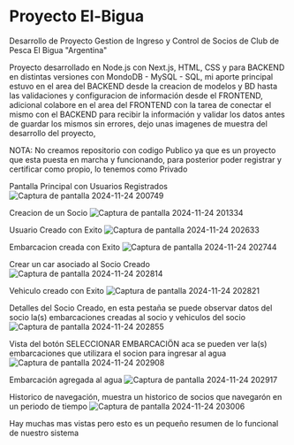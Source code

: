 # Proyecto El-Bigua
  Desarrollo de Proyecto Gestion de Ingreso y Control de Socios de Club de Pesca El Bigua "Argentina"

Proyecto desarrollado en Node.js con Next.js, HTML, CSS y para BACKEND en distintas versiones con MondoDB - MySQL - SQL, mi aporte principal estuvo en el area del BACKEND desde la creacion de modelos y BD hasta las validaciones y configuracion de información desde el FRONTEND, adicional colabore en el area del FRONTEND con la tarea de conectar el mismo con el BACKEND para recibir la información y validar los datos antes de guardar los mismos sin errores, dejo unas imagenes de muestra del desarrollo del proyecto, 

NOTA: No creamos repositorio con codigo Publico ya que es un proyecto que esta puesta en marcha y funcionando,  para posterior poder registrar y certificar como propio, lo tenemos como Privado

Pantalla Principal con Usuarios Registrados 
![Captura de pantalla 2024-11-24 200749](https://github.com/user-attachments/assets/1bdd4039-f63f-460a-8c1f-839591d4c97d)

Creacion de un Socio
![Captura de pantalla 2024-11-24 201334](https://github.com/user-attachments/assets/49cd58f3-7529-4ae9-a03a-36502df061a2)

Usuario Creado con Exito
![Captura de pantalla 2024-11-24 202633](https://github.com/user-attachments/assets/966b5a81-4476-42d1-b6ad-92d9db3cc75a)

Embarcacion creada con Exito
![Captura de pantalla 2024-11-24 202744](https://github.com/user-attachments/assets/d9967208-84c5-42bb-afa6-0c57b0e04233)

Crear un car asociado al Socio Creado
![Captura de pantalla 2024-11-24 202814](https://github.com/user-attachments/assets/db4e49ac-2c46-40c2-b8be-2857640d3036)

Vehiculo creado con Exito
![Captura de pantalla 2024-11-24 202821](https://github.com/user-attachments/assets/67ba38e9-86f4-409c-9704-e9ed0a8e0641)

Detalles del Socio Creado, en esta pestaña se puede observar datos del socio la(s) embarcaciones creadas al socio y vehiculos del socio 
![Captura de pantalla 2024-11-24 202855](https://github.com/user-attachments/assets/15021350-fabc-4a71-8675-656dc76f208d)

Vista del botón SELECCIONAR EMBARCACIÖN aca se pueden ver la(s) embarcaciones que utilizara el socion para ingresar al agua
![Captura de pantalla 2024-11-24 202908](https://github.com/user-attachments/assets/ac5764dc-5d3b-4570-bc5a-54eedfda8c00)

Embarcación agregada al agua
![Captura de pantalla 2024-11-24 202917](https://github.com/user-attachments/assets/70f7ec60-fb76-434b-969b-171e1f860c9b)

Historico de navegación, muestra un historico de socios que navegarón en un periodo de tiempo 
![Captura de pantalla 2024-11-24 203006](https://github.com/user-attachments/assets/d4e9e41d-85e1-4869-9919-afe5c612a581)


Hay muchas mas vistas pero esto es un pequeño resumen de lo funcional de nuestro sistema 





